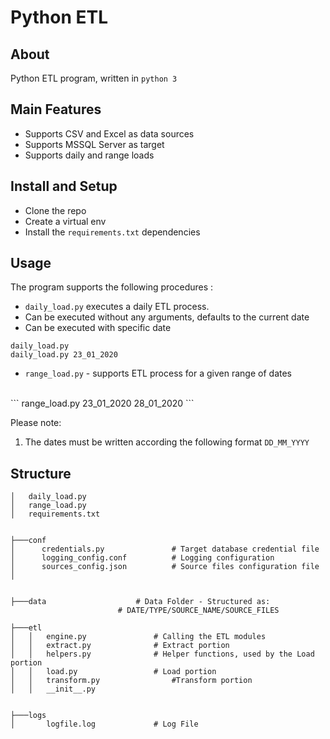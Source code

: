 # Python ETL 
## About
Python ETL program, written in `python 3`
## Main Features
- Supports CSV and Excel as data sources
- Supports MSSQL Server as target
- Supports daily and range loads

## Install and Setup
- Clone the repo
- Create a virtual env
- Install the `requirements.txt` dependencies

## Usage
The program supports the following procedures : 
- `daily_load.py` executes a daily ETL process. 
 - Can be executed without any arguments, defaults to the current date
 - Can be executed with specific date
 
 ```
 daily_load.py
 daily_load.py 23_01_2020
 ```
 
- `range_load.py` - supports ETL process for a given range of dates
 <br>
 ```
 range_load.py  23_01_2020 28_01_2020
 ```

Please note:
1. The dates must be written according the following format `DD_MM_YYYY` 

## Structure 

```
│   daily_load.py
│   range_load.py
│   requirements.txt


├───conf
│      credentials.py				# Target database credential file 
│      logging_config.conf			# Logging configuration
│      sources_config.json			# Source files configuration file
│   


├───data					# Data Folder - Structured as:
						# DATE/TYPE/SOURCE_NAME/SOURCE_FILES

├───etl
│   │   engine.py				# Calling the ETL modules
│   │   extract.py				# Extract portion
│   │   helpers.py				# Helper functions, used by the Load portion
│   │   load.py					# Load portion
│   │   transform.py				#Transform portion
│   │   __init__.py


├───logs
│       logfile.log				# Log File

```

